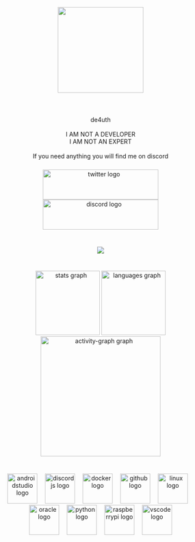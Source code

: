 <div align="center">
  <img height="200" src="https://i.ibb.co/yqhp0sC/microsoft-computer-1.gif["  />
</div>

###

<br clear="both">

<p align="center">de4uth<br><br>I AM NOT A DEVELOPER<br>I AM NOT AN EXPERT<br><br>If you need anything you will find me on discord</p>

###

<div align="center">
  <a href="x.com/de4uth" target="_blank">
    <img src="https://raw.githubusercontent.com/maurodesouza/profile-readme-generator/master/src/assets/icons/social/twitter/default.svg" width="270" height="70" alt="twitter logo"  />
  </a>
  <a href="https://discordapp.com/users/993915202376572939" target="_blank">
    <img src="https://raw.githubusercontent.com/maurodesouza/profile-readme-generator/master/src/assets/icons/social/discord/default.svg" width="270" height="70" alt="discord logo"  />
  </a>
</div>

###

<br clear="both">

<div align="center">
  <img src="https://visitor-badge.laobi.icu/badge?page_id=ha2ked.ha2ked&left_color=yellow&right_color=black&left_text=Views"  />
</div>

###

<br clear="both">

<div align="center">
  <img src="https://github-readme-stats.vercel.app/api?username=ha2ked&hide_title=false&hide_rank=true&show_icons=true&include_all_commits=false&count_private=true&disable_animations=true&theme=github_dark&locale=en&hide_border=true&order=1" height="150" alt="stats graph"  />
  <img src="https://github-readme-stats.vercel.app/api/top-langs?username=ha2ked&locale=en&hide_title=true&layout=compact&card_width=320&langs_count=5&theme=github_dark&hide_border=true&order=2" height="150" alt="languages graph"  />
  <img src="https://github-readme-activity-graph.vercel.app/graph?username=ha2ked&radius=16&theme=github-dark&area=false&order=5&hide_border=true&hide_title=true" height="280" alt="activity-graph graph"  />
</div>

###

<br clear="both">

<div align="center">
  <img src="https://cdn.jsdelivr.net/gh/devicons/devicon/icons/androidstudio/androidstudio-plain.svg" height="70" alt="androidstudio logo"  />
  <img width="10" />
  <img src="https://cdn.jsdelivr.net/gh/devicons/devicon/icons/discordjs/discordjs-plain.svg" height="70" alt="discordjs logo"  />
  <img width="10" />
  <img src="https://cdn.jsdelivr.net/gh/devicons/devicon/icons/docker/docker-plain.svg" height="70" alt="docker logo"  />
  <img width="10" />
  <img src="https://cdn.jsdelivr.net/gh/devicons/devicon/icons/github/github-original.svg" height="70" alt="github logo"  />
  <img width="10" />
  <img src="https://cdn.jsdelivr.net/gh/devicons/devicon/icons/linux/linux-original.svg" height="70" alt="linux logo"  />
  <img width="10" />
  <img src="https://cdn.jsdelivr.net/gh/devicons/devicon/icons/oracle/oracle-original.svg" height="70" alt="oracle logo"  />
  <img width="10" />
  <img src="https://cdn.jsdelivr.net/gh/devicons/devicon/icons/python/python-plain.svg" height="70" alt="python logo"  />
  <img width="10" />
  <img src="https://cdn.jsdelivr.net/gh/devicons/devicon/icons/raspberrypi/raspberrypi-line.svg" height="70" alt="raspberrypi logo"  />
  <img width="10" />
  <img src="https://cdn.jsdelivr.net/gh/devicons/devicon/icons/vscode/vscode-original.svg" height="70" alt="vscode logo"  />
</div>

###

